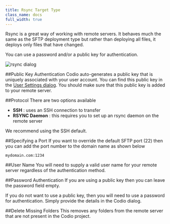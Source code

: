 ```yaml
---
title: Rsync Target Type
class_name: docs
full_width: true
---
```


Rsync is a great way of working with remote servers. It behaves much the same as the SFTP deployment type but rather than deploying all files, it deploys only files that have changed.

You can use a password and/or a public key for authentication.

![rsync dialog](/img/docs/deploy-rsync.png)

##Public Key Authentication
Codio auto-generates a public key that is uniquely associated with your user account. You can find this public key in the [User Settings dialog](/docs/settings-prefs/account-settings/public-key). You should make sure that this public key is added to your remote server.

##Protocol
There are two options available

- **SSH** : uses an SSH connection to transfer
- **RSYNC Daemon** : this requires you to set up an rsync daemon on the remote server

We recommend using the SSH default.

##Specifying a Port
If you want to override the default SFTP port (22) then you can add the port number to the domain name as shown below

	mydomain.com:1234 

##User Name
You will need to supply a valid user name for your remote server regardless of the authentication method.

##Password Authentication
If you are using a public key then you can leave the password field empty.

If you do not want to use a public key, then you will need to use a password for authentication. Simply provide the details in the Codio dialog. 

##Delete Missing Folders
This removes any folders from the remote server that are not present in the Codio project.
